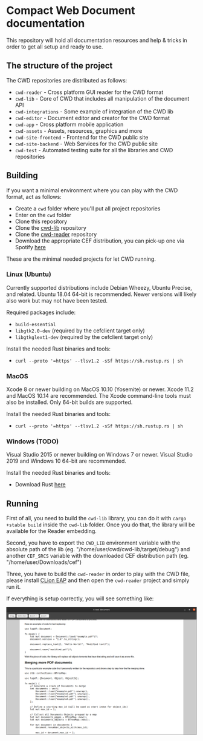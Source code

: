 # Compact Web Document documentation

This repository will hold all documentation resources and help & tricks in order to get all setup and ready to use.

## The structure of the project

The CWD repositories are distributed as follows:

- `cwd-reader` - Cross platform GUI reader for the CWD format
- `cwd-lib` - Core of CWD that includes all manipulation of the document API
- `cwd-integrations` - Some example of integration of the CWD lib
- `cwd-editor` - Document editor and creator for the CWD format
- `cwd-app` - Cross platform mobile application
- `cwd-assets` - Assets, resources, graphics and more
- `cwd-site-frontend` - Frontend for the CWD public site
- `cwd-site-backend` - Web Services for the CWD public site
- `cwd-test` - Automated testing suite for all the libraries and CWD repositories

## Building

If you want a minimal environment where you can play with the CWD format, act as follows:

- Create a `cwd` folder where you'll put all project repositories
- Enter on the `cwd` folder
- Clone this repository
- Clone the [cwd-lib](https://github.com/compact-web-document/cwd-lib) repository
- Clone the [cwd-reader](https://github.com/compact-web-document/cwd-reader) repository
- Download the appropriate CEF distribution, you can pick-up one via Spotify [here](http://opensource.spotify.com/cefbuilds/index.html)

These are the minimal needed projects for let CWD running.

### Linux (Ubuntu)

Currently supported distributions include Debian Wheezy, Ubuntu Precise, and related. Ubuntu 18.04 64-bit is recommended. Newer versions will likely also work but may not have been tested.

Required packages include:

- `build-essential`
- `libgtk2.0-dev` (required by the cefclient target only)
- `libgtkglext1-dev` (required by the cefclient target only)

Install the needed Rust binaries and tools:

- `curl --proto '=https' --tlsv1.2 -sSf https://sh.rustup.rs | sh`

### MacOS

Xcode 8 or newer building on MacOS 10.10 (Yosemite) or newer. Xcode 11.2 and MacOS 10.14 are recommended. The Xcode command-line tools must also be installed. Only 64-bit builds are supported.

Install the needed Rust binaries and tools:

- `curl --proto '=https' --tlsv1.2 -sSf https://sh.rustup.rs | sh`

### Windows (TODO)

Visual Studio 2015 or newer building on Windows 7 or newer. Visual Studio 2019 and Windows 10 64-bit are recommended.

Install the needed Rust binaries and tools:

- Download Rust [here](https://win.rustup.rs/x86_64)

## Running

First of all, you need to build the `cwd-lib` library, you can do it with `cargo +stable build` inside the `cwd-lib` folder. Once you do that, the library will be available for the Reader embedding.

Second, you have to export the `CWD_LIB` environment variable with the absolute path of the lib (eg. "/home/user/cwd/cwd-lib/target/debug") and another `CEF_SRCS` variable with the downloaded CEF distribution path (eg. "/home/user/Downloads/cef")

Three, you have to build the `cwd-reader` in order to play with the CWD file, please install [CLion EAP](https://www.jetbrains.com/clion/nextversion/) and then open the `cwd-reader` project and simply run it.

If everything is setup correctly, you will see something like:

![CWD Reader](assets/screenshot.png)